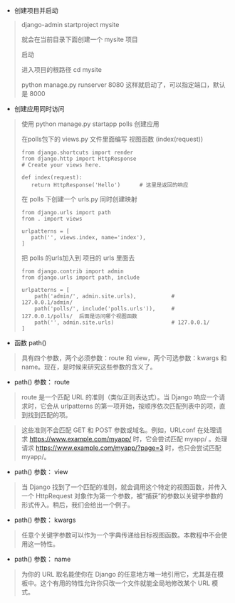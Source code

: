 - 创建项目并启动

> django-admin startproject mysite
>
> 就会在当前目录下面创建一个 mysite 项目
>
> 启动
>
> 进入项目的根路径 cd mysite
>
> python manage.py runserver 8080  这样就启动了，可以指定端口，默认是 8000



- 创建应用同时访问

> 使用 python manage.py startapp polls 创建应用
>
> 在polls包下的 views.py 文件里面编写 视图函数 (index(request))
>
> ```
> from django.shortcuts import render
> from django.http import HttpResponse
> # Create your views here.
>
> def index(request):
>    return HttpResponse('Hello')      # 这里是返回的响应
> ```
>
> 在 polls 下创建一个 urls.py 同时创建映射
>
> ```
> from django.urls import path
> from . import views
>
> urlpatterns = [
>    path('', views.index, name='index'),     
> ]
> ```
> 把 polls 的urls加入到 项目的 urls 里面去
>
> ```
> from django.contrib import admin
> from django.urls import path, include
>
> urlpatterns = [
>     path('admin/', admin.site.urls),           # 127.0.0.1/admin/
>     path('polls/', include('polls.urls')),     # 127.0.0.1/polls/  后面是访问哪个视图函数
>     path('', admin.site.urls)                  # 127.0.0.1/
> ]
> ```



- 函数 path() 

> 具有四个参数，两个必须参数：route 和 view，两个可选参数：kwargs 和 name。现在，是时候来研究这些参数的含义了。

- path() 参数： route

> route 是一个匹配 URL 的准则（类似正则表达式）。当 Django 响应一个请求时，它会从 urlpatterns 的第一项开始，按顺序依次匹配列表中的项，直到找到匹配的项。

> 这些准则不会匹配 GET 和 POST 参数或域名。例如，URLconf 在处理请求 https://www.example.com/myapp/ 时，它会尝试匹配 myapp/ 。处理请求 https://www.example.com/myapp/?page=3 时，也只会尝试匹配 myapp/。

- path() 参数： view

> 当 Django 找到了一个匹配的准则，就会调用这个特定的视图函数，并传入一个 HttpRequest 对象作为第一个参数，被“捕获”的参数以关键字参数的形式传入。稍后，我们会给出一个例子。

- path() 参数： kwargs

> 任意个关键字参数可以作为一个字典传递给目标视图函数。本教程中不会使用这一特性。

- path() 参数： name

> 为你的 URL 取名能使你在 Django 的任意地方唯一地引用它，尤其是在模板中。这个有用的特性允许你只改一个文件就能全局地修改某个 URL 模式。

